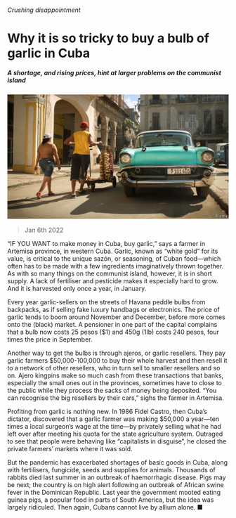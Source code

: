 ###### Crushing disappointment

# Why it is so tricky to buy a bulb of garlic in Cuba 

##### A shortage, and rising prices, hint at larger problems on the communist island 

![image](images/20220108_amp503.jpg) 

> Jan 6th 2022 

“IF YOU WANT to make money in Cuba, buy garlic,” says a farmer in Artemisa province, in western Cuba. Garlic, known as “white gold” for its value, is critical to the unique sazón, or seasoning, of Cuban food—which often has to be made with a few ingredients imaginatively thrown together. As with so many things on the communist island, however, it is in short supply. A lack of fertiliser and pesticide makes it especially hard to grow. And it is harvested only once a year, in January.

Every year garlic-sellers on the streets of Havana peddle bulbs from backpacks, as if selling fake luxury handbags or electronics. The price of garlic tends to boom around November and December, before more comes onto the (black) market. A pensioner in one part of the capital complains that a bulb now costs 25 pesos ($1) and 450g (1lb) costs 240 pesos, four times the price in September.


Another way to get the bulbs is through ajeros, or garlic resellers. They pay garlic farmers $50,000-100,000 to buy their whole harvest and then resell it to a network of other resellers, who in turn sell to smaller resellers and so on. Ajero kingpins make so much cash from these transactions that banks, especially the small ones out in the provinces, sometimes have to close to the public while they process the sacks of money being deposited. “You can recognise the big resellers by their cars,” sighs the farmer in Artemisa.

Profiting from garlic is nothing new. In 1986 Fidel Castro, then Cuba’s dictator, discovered that a garlic farmer was making $50,000 a year—ten times a local surgeon’s wage at the time—by privately selling what he had left over after meeting his quota for the state agriculture system. Outraged to see that people were behaving like “capitalists in disguise”, he closed the private farmers’ markets where it was sold.

But the pandemic has exacerbated shortages of basic goods in Cuba, along with fertilisers, fungicide, seeds and supplies for animals. Thousands of rabbits died last summer in an outbreak of haemorrhagic disease. Pigs may be next; the country is on high alert following an outbreak of African swine fever in the Dominican Republic. Last year the government mooted eating guinea pigs, a popular food in parts of South America, but the idea was largely ridiculed. Then again, Cubans cannot live by allium alone. ■

